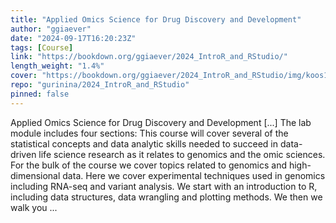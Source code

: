 ```yaml
---
title: "Applied Omics Science for Drug Discovery and Development"
author: "ggiaever"
date: "2024-09-17T16:20:23Z"
tags: [Course]
link: "https://bookdown.org/ggiaever/2024_IntroR_and_RStudio/"
length_weight: "1.4%"
cover: "https://bookdown.org/ggiaever/2024_IntroR_and_RStudio/img/koos10.png"
repo: "gurinina/2024_IntroR_and_RStudio"
pinned: false
---
```


Applied Omics Science for Drug Discovery and Development [...] The lab module includes four sections: This course will cover several of the statistical concepts and data analytic skills needed to succeed in data-driven life science research as it relates to genomics and the omic sciences. For the bulk of the course we cover topics related to genomics and high-dimensional data. Here we cover experimental techniques used in genomics including RNA-seq and variant analysis. We start with an introduction to R, including data structures, data wrangling and plotting methods. We then we walk you ...
